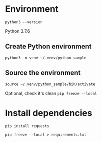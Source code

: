 # Environment

`python3 --version`

Python 3.7.6
## Create Python environment

`python3 -m venv ~/.venv/python_sample`

## Source the environment

`source ~/.venv/python_sample/bin/activate`

Optional, check it's clean
`pip freeze --local`

# Install dependencies

`pip install requests`

`pip freeze --local > requirements.txt`